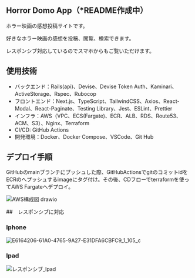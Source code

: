 ## Horror Domo App（*README作成中）
ホラー映画の感想投稿サイトです。

好きなホラー映画の感想を投稿、閲覧、検索できます。

レスポンシブ対応しているのでスマホからもご覧いただけます。

## 使用技術
- バックエンド：Rails(api)、Devise、Devise Token Auth、Kaminari、ActiveStorage、Rspec、Rubocop
- フロントエンド：Next.js、TypeScript、TailwindCSS、Axios、React-Modal、React-Paginate、Testing Library、Jest、ESLint、Prettier
- インフラ：AWS（VPC、ECS(Fargate)、ECR、ALB、RDS、Route53、ACM、S3）、Nginx、Terraform
- CI/CD: GitHub Actions
- 開発環境：Docker、Docker Compose、VSCode、Git Hub

## デプロイ手順
GitHubのmainブランチにプッシュした際、GitHubActionsでgitのコミットidをECRのへプッシュするimageにタグ付け。その後、CDフローでterraformを使ってAWS Fargateへデプロイ。

![AWS構成図 drawio](https://github.com/a-orihara/HorrorDomoApp/assets/83584987/5ca90b71-66ad-4d09-b444-182b33833e92)

##　レスポンシブに対応
### Iphone
![E6164206-61A0-4765-9A27-E31DFA6CBFC9_1_105_c](https://github.com/a-orihara/HorrorDomoApp/assets/83584987/74380b6b-2763-45e2-b756-597b903452cf)
### Ipad
![レスポンシブ_Ipad](https://github.com/a-orihara/HorrorDomoApp/assets/83584987/3127bda5-577e-417c-beb1-165f42bed136)



